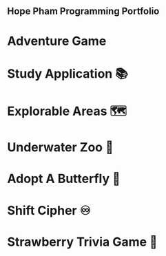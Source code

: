 ## Hope Pham Programming Portfolio
# Adventure Game

# Study Application :books:

# Explorable Areas :world_map:

# Underwater Zoo :octopus:

# Adopt A Butterfly :butterfly:

# Shift Cipher :infinity:

# Strawberry Trivia Game :strawberry:
